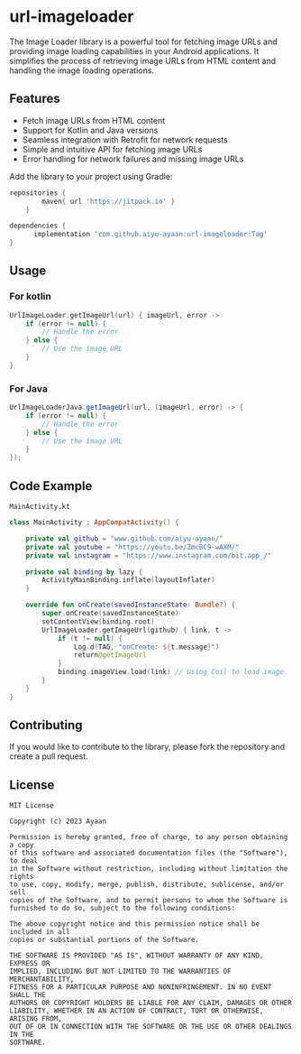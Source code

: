 # url-imageloader

The Image Loader library is a powerful tool for fetching image URLs and providing image loading capabilities in your Android applications. It simplifies the process of retrieving image URLs from HTML content and handling the image loading operations.

## Features
- Fetch image URLs from HTML content
-  Support for Kotlin and Java versions
- Seamless integration with Retrofit for network requests
- Simple and intuitive API for fetching image URLs
- Error handling for network failures and missing image URLs

Add the library to your project using Gradle:

```gradle
repositories {
        maven{ url 'https://jitpack.io' }
    }
```
```gradle
dependencies {
      implementation 'com.github.aiyu-ayaan:url-imageloader:Tag'
}
```

## Usage
### For kotlin
```kotlin
UrlImageLoader.getImageUrl(url) { imageUrl, error ->
    if (error != null) {
        // Handle the error
    } else {
        // Use the image URL
    }
}
```

### For Java
```java
UrlImageLoaderJava.getImageUrl(url, (imageUrl, error) -> {
    if (error != null) {
        // Handle the error
    } else {
        // Use the image URL
    }
});
```

## Code Example
`MainActivity.kt`

```kotlin
class MainActivity : AppCompatActivity() {

    private val github = "www.github.com/aiyu-ayaan/"
    private val youtube = "https://youtu.be/ZmcBC9-wAXM/"
    private val instagram = "https://www.instagram.com/bit.app_/"

    private val binding by lazy {
        ActivityMainBinding.inflate(layoutInflater)
    }

    override fun onCreate(savedInstanceState: Bundle?) {
        super.onCreate(savedInstanceState)
        setContentView(binding.root)
        UrlImageLoader.getImageUrl(github) { link, t ->
            if (t != null) {
                Log.d(TAG, "onCreate: ${t.message}")
                return@getImageUrl
            }
            binding.imageView.load(link) // Using Coil to load image
        }
    }
}
```

## Contributing 
If you would like to contribute to the library, please fork the repository and create a pull request.

## License
```
MIT License

Copyright (c) 2023 Ayaan

Permission is hereby granted, free of charge, to any person obtaining a copy
of this software and associated documentation files (the "Software"), to deal
in the Software without restriction, including without limitation the rights
to use, copy, modify, merge, publish, distribute, sublicense, and/or sell
copies of the Software, and to permit persons to whom the Software is
furnished to do so, subject to the following conditions:

The above copyright notice and this permission notice shall be included in all
copies or substantial portions of the Software.

THE SOFTWARE IS PROVIDED "AS IS", WITHOUT WARRANTY OF ANY KIND, EXPRESS OR
IMPLIED, INCLUDING BUT NOT LIMITED TO THE WARRANTIES OF MERCHANTABILITY,
FITNESS FOR A PARTICULAR PURPOSE AND NONINFRINGEMENT. IN NO EVENT SHALL THE
AUTHORS OR COPYRIGHT HOLDERS BE LIABLE FOR ANY CLAIM, DAMAGES OR OTHER
LIABILITY, WHETHER IN AN ACTION OF CONTRACT, TORT OR OTHERWISE, ARISING FROM,
OUT OF OR IN CONNECTION WITH THE SOFTWARE OR THE USE OR OTHER DEALINGS IN THE
SOFTWARE.
```
